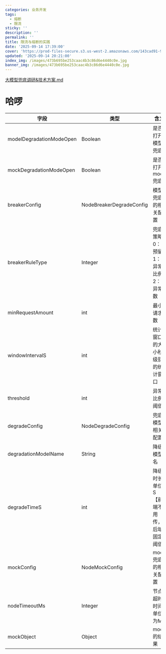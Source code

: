 ```yaml
---
categories: 业务开发
tags:
  - 熔断
  - 限流
sticky: ''
description: ''
permalink: ''
title: 限流与熔断的实践
date: '2025-09-14 17:39:00'
cover: 'https://prod-files-secure.s3.us-west-2.amazonaws.com/143cad91-961b-48b0-82dc-78fbb6eb5abe/c5ad8846-7ad3-4ef4-bc8f-a987509a6bc5/wallhaven-9ox61d.jpg?X-Amz-Algorithm=AWS4-HMAC-SHA256&X-Amz-Content-Sha256=UNSIGNED-PAYLOAD&X-Amz-Credential=ASIAZI2LB466VBF5HX4E%2F20250919%2Fus-west-2%2Fs3%2Faws4_request&X-Amz-Date=20250919T190048Z&X-Amz-Expires=3600&X-Amz-Security-Token=IQoJb3JpZ2luX2VjEGMaCXVzLXdlc3QtMiJIMEYCIQCs3H0m7QevWf%2FbckKCImS90Xo3AoBjWTuyftAlODYm0AIhAJ7Kd2x39ZH6b4IPIlxsl8Wpp71L4jQckrl5tnf3VQJuKogECNv%2F%2F%2F%2F%2F%2F%2F%2F%2F%2FwEQABoMNjM3NDIzMTgzODA1IgzaUgilnfruUMjgnu4q3APK9FIAnO2C6th79vy4%2FHNwLu9UORNJ%2Bje1gyVdnCXTu3lig8xRqNLTrYi4PM0qBOE7kx%2FDcQQ%2FgbsrRJLaAKUfQaRH45Eam0WXvo6bMuF5pK3qBU%2BNeK6IHtqZx%2B8j%2B%2F09Xy8MApj4seVNRN5ovZMPrS9pLHJqeUMRpCf22u0s9wrEVq2f1nvdkuVCv5EpenF8u1LrE285Yv%2BcBSaO39%2B%2Ffmr2tJBD0P4nD7KZppe1pFE2neZJCIgvtxkqLCMrLBpWbsft5TpgqHJ9zv3xOfxAzTv7SiVf9femFcRYEkI0CBeBBybOc1P4fKYq%2FQF5wO3rUOD4wDeLSErnJV1ZwWYJ5P6ikgUnJxnM55RqAHBP5baOlNeHJP7sLiI21ievQb2SDQiOulrIpuAhy0gfRQc1Hed%2BJ7pa9MkgZX5sPYUk324Qel6vvrakAbuOfUvhGr9l69HZyj3SXj5T6%2BkCoMrvOf%2BrXtt5wBROnhCq%2FsS4ancO9DUw2bhqTZ8NE8oZoBmFbHah74xdzCnzlPbWajBbuVzlW%2BzRjfh5LdNTPmsxYOYdnIm4f5rNhhFwaICNEyNBmh7jXzW%2BXIJAnBZVaEmE3PZLyxz8qCkDLqT1fgmGI4I%2Fng9uV0xRs%2B0fvjClwLbGBjqkARa3wEbh4yg1xjGY2tzbnKAMdwooPuKeSh5nKofBO1Pn7vGpjfTTYBgINyclFOIUOLWUiaT0vqahJZ%2BjklAk1tb7FfecVsR2sjmZxXsBBZAYGCzdbZ3Pbvy3wsm%2B6t0Ha6WOBd1EejwjdDQb%2F6Z0KcbZTA8yP3rkUYLBV%2FoLE7TGzY2K8cncVwLa099b7UZ0sQLHbTON4f50bso5M6i462mbZ3u%2B&X-Amz-Signature=eb3a414953ed91bf3051c2bbb64a0fdc080daa5810b6b631854891de23158228&X-Amz-SignedHeaders=host&x-amz-checksum-mode=ENABLED&x-id=GetObject'
updated: '2025-09-14 20:21:00'
index_img: /images/473b695be253caac4b3c86d6e4440c0e.jpg
banner_img: /images/473b695be253caac4b3c86d6e4440c0e.jpg
---
```


[大模型兜底调研&技术方案.md](https://www.yuque.com/attachments/yuque/0/2025/mkd/33653781/1755419898410-7024a0d4-d58c-47ae-b0df-85068dd571b7.mkd)


# 哈啰


| 字段                       | 类型                       | 含义                    |
| ------------------------ | ------------------------ | --------------------- |
| modelDegradationModeOpen | Boolean                  | 是否打开模型兜底              |
| mockDegradationModeOpen  | Boolean                  | 是否打开mock兜底            |
| breakerConfig            | NodeBreakerDegradeConfig | 模型兜底的相关配置             |
| breakerRuleType          | Integer                  | 兜底策略0：预留1：异常比例2：异常数   |
| minRequestAmount         | int                      | 最小请求数                 |
| windowIntervalS          | int                      | 统计窗口的大小秒级别的统计窗口       |
| threshold                | int                      | 异常比例阈值                |
| degradeConfig            | NodeDegradeConfig        | 兜底模型相关配置              |
| degradationModelName     | String                   | 降级模型名                 |
| degradeTimeS             | int                      | 降级时长单位S【前端不用传，后端固定阈值】 |
| mockConfig               | NodeMockConfig           | mock兜底的相关配置           |
| nodeTimeoutMs            | Integer                  | 节点超时时间单位为MS           |
| mockObject               | Object                   | mock的结果               |

